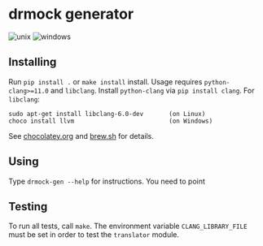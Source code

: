 <!--
SPDX-FileCopyrightText: 2021 Malte Kliemann, Ole Kliemann

SPDX-License-Identifier: GPL-3.0-or-later
-->

# drmock generator

![unix](https://github.com/DrCpp/drmock-gen/actions/workflows/unix.yml/badge.svg)
![windows](https://github.com/DrCpp/drmock-gen/actions/workflows/windows.yml/badge.svg)


## Installing

Run `pip install .` or `make install` install. Usage requires
`python-clang>=11.0` and `libclang`. Install `python-clang`
via `pip install clang`. For `libclang`:

```
sudo apt-get install libclang-6.0-dev       (on Linux)
choco install llvm                          (on Windows)
```

See [chocolatey.org](https://chocolatey.org) and [brew.sh](brew.sh) for
details.

## Using

Type `drmock-gen --help` for instructions. You need to point 


## Testing

To run all tests, call `make`. The environment variable
`CLANG_LIBRARY_FILE` must be set in order to test the `translator`
module.
